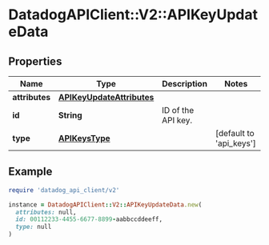 # DatadogAPIClient::V2::APIKeyUpdateData

## Properties

| Name           | Type                                                    | Description        | Notes                           |
| -------------- | ------------------------------------------------------- | ------------------ | ------------------------------- |
| **attributes** | [**APIKeyUpdateAttributes**](APIKeyUpdateAttributes.md) |                    |                                 |
| **id**         | **String**                                              | ID of the API key. |                                 |
| **type**       | [**APIKeysType**](APIKeysType.md)                       |                    | [default to &#39;api_keys&#39;] |

## Example

```ruby
require 'datadog_api_client/v2'

instance = DatadogAPIClient::V2::APIKeyUpdateData.new(
  attributes: null,
  id: 00112233-4455-6677-8899-aabbccddeeff,
  type: null
)
```
